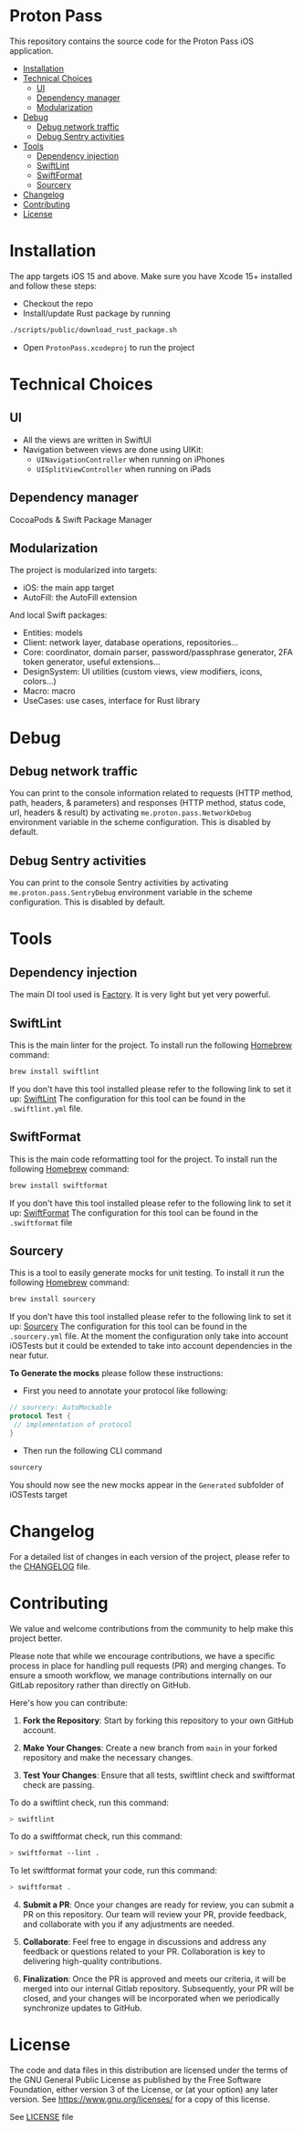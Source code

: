 # Proton Pass
This repository contains the source code for the Proton Pass iOS application. 

* [Installation](#installation)
* [Technical Choices](#technical-choices)
    * [UI](#ui)
    * [Dependency manager](#dependency-manager)
    * [Modularization](#modularization)
* [Debug](#debug)
    * [Debug network traffic](#debug-network-traffic)
    * [Debug Sentry activities](#debug-sentry-activities)
* [Tools](#tools)
	* [Dependency injection](#dependency-injection) 
	* [SwiftLint](#swiftlint)
	* [SwiftFormat](#swiftformat)
    * [Sourcery](#sourcery)
* [Changelog](#changelog)
* [Contributing](#contributing)
* [License](#license)

# Installation

The app targets iOS 15 and above. Make sure you have Xcode 15+ installed and follow these steps:

- Checkout the repo
- Install/update Rust package by running 
```bash
./scripts/public/download_rust_package.sh
```
- Open `ProtonPass.xcodeproj` to run the project

# Technical Choices

## UI

- All the views are written in SwiftUI
- Navigation between views are done using UIKit:
  - `UINavigationController` when running on iPhones
  - `UISplitViewController` when running on iPads

## Dependency manager
CocoaPods & Swift Package Manager

## Modularization
The project is modularized into targets:

- iOS: the main app target
- AutoFill: the AutoFill extension

And local Swift packages:

- Entities: models
- Client: network layer, database operations, repositories...
- Core: coordinator, domain parser, password/passphrase generator, 2FA token generator, useful extensions...
- DesignSystem: UI utilities (custom views, view modifiers, icons, colors...)
- Macro: macro
- UseCases: use cases, interface for Rust library

# Debug

## Debug network traffic
You can print to the console information related to requests (HTTP method, path, headers, & parameters) and responses (HTTP method, status code, url, headers & result) by activating `me.proton.pass.NetworkDebug` environment variable in the scheme configuration. This is disabled by default.

## Debug Sentry activities
You can print to the console Sentry activities by activating `me.proton.pass.SentryDebug` environment variable in the scheme configuration. This is disabled by default.

# Tools

## Dependency injection

The main DI tool used is [Factory](https://github.com/hmlongco/Factory). It is very light but yet very powerful.

## SwiftLint

This is the main linter for the project.
To install run the following [Homebrew](https://brew.sh/) command:

```bash
brew install swiftlint
```

If you don't have this tool installed please refer to the following link to set it up: [SwiftLint](https://github.com/realm/SwiftLint)
The configuration for this tool can be found in the `.swiftlint.yml` file.


## SwiftFormat

This is the main code reformatting tool for the project.
To install run the following [Homebrew](https://brew.sh/) command:

```bash
brew install swiftformat
```

If you don't have this tool installed please refer to the following link to set it up: [SwiftFormat](https://github.com/nicklockwood/SwiftFormat)
The configuration for this tool can be found in the `.swiftformat` file

## Sourcery

This is a tool to easily generate mocks for unit testing. 
To install it run the following [Homebrew](https://brew.sh/) command:

```bash
brew install sourcery
```

If you don't have this tool installed please refer to the following link to set it up: [Sourcery](https://github.com/krzysztofzablocki/Sourcery)
The configuration for this tool can be found in the `.sourcery.yml` file.
At the moment the configuration only take into account iOSTests but it could be extended to take into account dependencies in the near futur.

**To Generate the mocks** please follow these instructions:
- First you need to annotate your protocol like following:
```swift
// sourcery: AutoMockable
protocol Test {
 // implementation of protocol
}
``` 

- Then run the following CLI command 

```bash
sourcery
```

You should now see the new mocks appear in the `Generated` subfolder of iOSTests target

# Changelog
For a detailed list of changes in each version of the project, please refer to the [CHANGELOG](CHANGELOG.md) file.


# Contributing

We value and welcome contributions from the community to help make this project better.

Please note that while we encourage contributions, we have a specific process in place for handling pull requests (PR) and merging changes. To ensure a smooth workflow, we manage contributions internally on our GitLab repository rather than directly on GitHub.

Here's how you can contribute:

1. **Fork the Repository**: Start by forking this repository to your own GitHub account.

2. **Make Your Changes**: Create a new branch from `main` in your forked repository and make the necessary changes.

3. **Test Your Changes**: Ensure that all tests, swiftlint check and swiftformat check are passing.

To do a swiftlint check, run this command:

```bash
> swiftlint
```

To do a swiftformat check, run this command:

```bash
> swiftformat --lint .
```

To let swiftformat format your code, run this command:

```bash
> swiftformat .
```

4. **Submit a PR**: Once your changes are ready for review, you can submit a PR on this repository. Our team will review your PR, provide feedback, and collaborate with you if any adjustments are needed.

5. **Collaborate**: Feel free to engage in discussions and address any feedback or questions related to your PR. Collaboration is key to delivering high-quality contributions.

6. **Finalization**: Once the PR is approved and meets our criteria, it will be merged into our internal Gitlab repository. Subsequently, your PR will be closed, and your changes will be incorporated when we periodically synchronize updates to GitHub.


# License
The code and data files in this distribution are licensed under the terms of the GNU General Public License as published by the Free Software Foundation, either version 3 of the License, or (at your option) any later version. See <https://www.gnu.org/licenses/> for a copy of this license.

See [LICENSE](LICENSE) file
